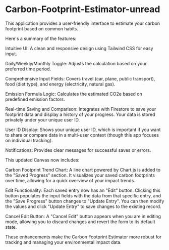 # Carbon-Footprint-Estimator-unread

This application provides a user-friendly interface to estimate your carbon footprint based on common habits.

Here's a summary of the features:

Intuitive UI: A clean and responsive design using Tailwind CSS for easy input.

Daily/Weekly/Monthly Toggle: Adjusts the calculation based on your preferred time period.

Comprehensive Input Fields: Covers travel (car, plane, public transport), food (diet type), and energy (electricity, natural gas).

Emission Formula Logic: Calculates the estimated CO2e based on predefined emission factors.

Real-time Saving and Comparison: Integrates with Firestore to save your footprint data and display a history of your progress. Your data is stored privately under your unique user ID.

User ID Display: Shows your unique user ID, which is important if you want to share or compare data in a multi-user context (though this app focuses on individual tracking).

Notifications: Provides clear messages for successful saves or errors.

This updated Canvas now includes:

Carbon Footprint Trend Chart: A line chart powered by Chart.js is added to the "Saved Progress" section. It visualizes your saved carbon footprints over time, allowing for a quick overview of your impact trends.

Edit Functionality: Each saved entry now has an "Edit" button. Clicking this button populates the input fields with the data from that specific entry, and the "Save Progress" button changes to "Update Entry". You can then modify the values and click "Update Entry" to save changes to the existing record.

Cancel Edit Button: A "Cancel Edit" button appears when you are in editing mode, allowing you to discard changes and revert the form to its default state.

These enhancements make the Carbon Footprint Estimator more robust for tracking and managing your environmental impact data.
